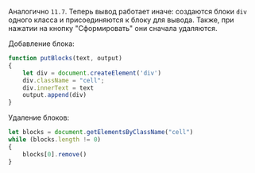 Аналогично ```11.7```. Теперь вывод работает иначе: создаются блоки ```div``` одного класса и присоединяются к блоку для вывода. Также, при нажатии на кнопку "Сформировать" они сначала удаляются.


Добавление блока:
```js
function putBlocks(text, output)
{
    let div = document.createElement('div')
    div.className = "cell";
    div.innerText = text
    output.append(div)
}
```


Удаление блоков:
```js
let blocks = document.getElementsByClassName("cell")
while (blocks.length != 0)
{
    blocks[0].remove()
}
```
